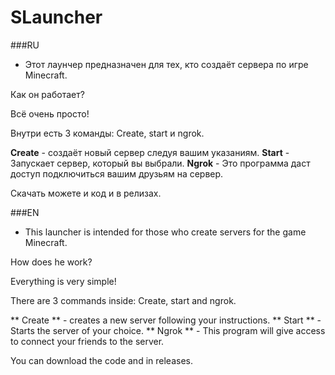 # SLauncher
###RU
- Этот лаунчер предназначен для тех, кто создаёт сервера по игре Minecraft.

Как он работает?

Всё очень просто!

Внутри есть 3 команды:
Create, start и ngrok.

**Create** - создаёт новый сервер следуя вашим указаниям.
**Start** - Запускает сервер, который вы выбрали.
**Ngrok** - Это программа даст доступ подключиться вашим друзьям на сервер.

Скачать можете и код и в релизах.

###EN
- This launcher is intended for those who create servers for the game Minecraft.

How does he work?

Everything is very simple!

There are 3 commands inside:
Create, start and ngrok.

** Create ** - creates a new server following your instructions.
** Start ** - Starts the server of your choice.
** Ngrok ** - This program will give access to connect your friends to the server.

You can download the code and in releases.
